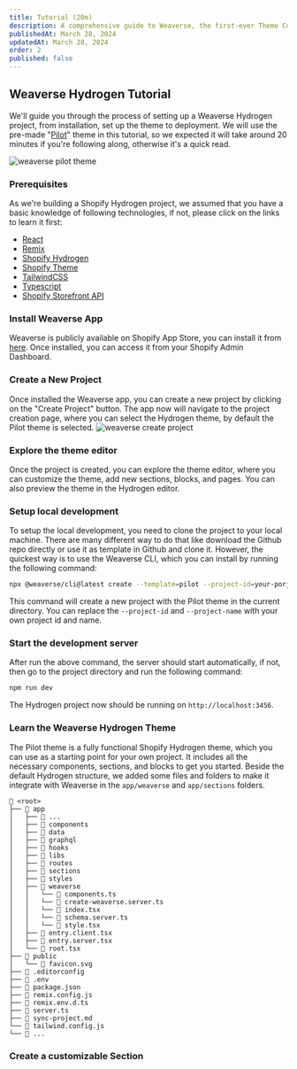 ```yaml
---
title: Tutorial (20m)
description: A comprehensive guide to Weaverse, the first-ever Theme Customizer & CMS for Shopify Hydrogen.
publishedAt: March 28, 2024
updatedAt: March 28, 2024
order: 2
published: false
---
```



## **Weaverse Hydrogen Tutorial**

We'll guide you through the process of setting up a Weaverse Hydrogen project, from installation, set up the theme to deployment. We will use the pre-made "[Pilot](https://github.com/weaverse/pilot)" theme in this tutorial, so we expected it will take around 20 minutes if you're following along, otherwise it's a quick read.

![weaverse pilot theme](https://cdn.shopify.com/s/files/1/0728/0410/6547/files/pilot.webp)

### **Prerequisites**
As we're building a Shopify Hydrogen project, we assumed that you have a basic knowledge of following technologies, if not, please click on the links to learn it first:
- [React](https://react.dev)
- [Remix](https://remix.run/docs/en/main/start/tutorial)
- [Shopify Hydrogen](https://shopify.dev/docs/custom-storefronts/hydrogen/getting-started)
- [Shopify Theme](https://shopify.dev/docs/themes/architecture)
- [TailwindCSS](https://tailwindcss.com/docs)
- [Typescript](https://www.typescriptlang.org/docs/)
- [Shopify Storefront API](https://shopify.dev/docs/api/storefront)

### **Install Weaverse App**
Weaverse is publicly available on Shopify App Store, you can install it from [here](https://apps.shopify.com/weaverse?utm_source=tutorial). Once installed, you can access it from your Shopify Admin Dashboard.

### **Create a New Project**
Once installed the Weaverse app, you can create a new project by clicking on the "Create Project" button. The app now will navigate to the project creation page, where you can select the Hydrogen theme, by default the Pilot theme is selected.
![weaverse create project](https://cdn.shopify.com/s/files/1/0728/0410/6547/files/create-project.webp)


### **Explore the theme editor**
Once the project is created, you can explore the theme editor, where you can customize the theme, add new sections, blocks, and pages. You can also preview the theme in the Hydrogen editor.

### **Setup local development**
To setup the local development, you need to clone the project to your local machine. There are many different way to do that like download the Github repo directly or use it as template in Github and clone it. However, the quickest way is to use the Weaverse CLI, which you can install by running the following command:
```bash
npx @weaverse/cli@latest create --template=pilot --project-id=your-porject-id --project-name=my-hydrogen-storefront
```
This command will create a new project with the Pilot theme in the current directory. You can replace the `--project-id` and `--project-name` with your own project id and name.

### **Start the development server**
After run the above command, the server should start automatically, if not, then go to the project directory and run the following command:

```bash
npm run dev
```
The Hydrogen project now should be running on `http://localhost:3456`.

### **Learn the Weaverse Hydrogen Theme**
The Pilot theme is a fully functional Shopify Hydrogen theme, which you can use as a starting point for your own project. It includes all the necessary components, sections, and blocks to get you started.
Beside the default Hydrogen structure, we added some files and folders to make it integrate with Weaverse in the `app/weaverse` and `app/sections` folders.


```text data-line-numbers=false
🌳 <root>
├── 📁 app
│   ├── 📁 ...
│   ├── 📁 components
│   ├── 📁 data
│   ├── 📁 graphql
│   ├── 📁 hooks
│   ├── 📁 libs
│   ├── 📁 routes
│   ├── 📁 sections
│   ├── 📁 styles
│   ├── 📁 weaverse
│   │   └── 📄 components.ts
│   │   └── 📄 create-weaverse.server.ts
│   │   └── 📄 index.tsx
│   │   └── 📄 schema.server.ts
│   │   └── 📄 style.tsx
│   ├── 📄 entry.client.tsx
│   ├── 📄 entry.server.tsx
│   └── 📄 root.tsx
├── 📁 public
│   └── 📄 favicon.svg
├── 📄 .editorconfig
├── 📄 .env
├── 📄 package.json
├── 📄 remix.config.js
├── 📄 remix.env.d.ts
├── 📄 server.ts
├── 📄 sync-project.md
└── 📄 tailwind.config.js
└── 📄 ...
```

### **Create a customizable Section**

